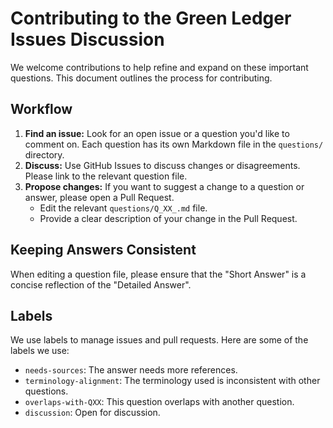 # Contributing to the Green Ledger Issues Discussion

We welcome contributions to help refine and expand on these important questions. This document outlines the process for contributing.

## Workflow

1.  **Find an issue:** Look for an open issue or a question you'd like to comment on. Each question has its own Markdown file in the `questions/` directory.
2.  **Discuss:** Use GitHub Issues to discuss changes or disagreements. Please link to the relevant question file.
3.  **Propose changes:** If you want to suggest a change to a question or answer, please open a Pull Request.
    -   Edit the relevant `questions/Q_XX_.md` file.
    -   Provide a clear description of your change in the Pull Request.

## Keeping Answers Consistent

When editing a question file, please ensure that the "Short Answer" is a concise reflection of the "Detailed Answer".

## Labels

We use labels to manage issues and pull requests. Here are some of the labels we use:
-   `needs-sources`: The answer needs more references.
-   `terminology-alignment`: The terminology used is inconsistent with other questions.
-   `overlaps-with-QXX`: This question overlaps with another question.
-   `discussion`: Open for discussion.
